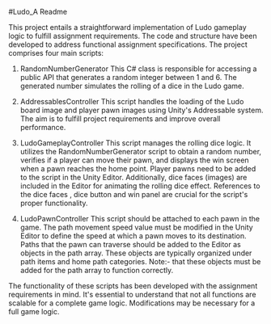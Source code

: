 #Ludo_A Readme

This project entails a straightforward implementation of Ludo gameplay logic to fulfill assignment requirements. The code and structure have been developed to address functional assignment specifications. The project comprises four main scripts:

1. RandomNumberGenerator
This C# class is responsible for accessing a public API that generates a random integer between 1 and 6. The generated number simulates the rolling of a dice in the Ludo game.

2. AddressablesController
This script handles the loading of the Ludo board image and player pawn images using Unity's Addressable system. The aim is to fulfill project requirements and improve overall performance.

3. LudoGameplayController
This script manages the rolling dice logic. It utilizes the RandomNumberGenerator script to obtain a random number, verifies if a player can move their pawn, and displays the win screen when a pawn reaches the home point.
Player pawns need to be added to the script in the Unity Editor. Additionally, dice faces (images) are included in the Editor for animating the rolling dice effect.
References to the dice faces , dice button and win panel are crucial for the script's proper functionality.

5. LudoPawnController
This script should be attached to each pawn in the game. The path movement speed value must be modified in the Unity Editor to define the speed at which a pawn moves to its destination.
Paths that the pawn can traverse should be added to the Editor as objects in the path array.
These objects are typically organized under path items and home path categories.
Note:- that these objects must be added for the path array to function correctly.

The functionality of these scripts has been developed with the assignment requirements in mind. It's essential to understand that not all functions are scalable for a complete game logic. Modifications may be necessary for a full game logic.
